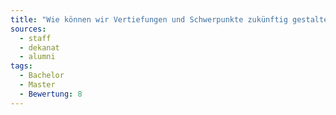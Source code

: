 ```yaml
---
title: "Wie können wir Vertiefungen und Schwerpunkte zukünftig gestalten um Workload für Dozenten zu reduzieren UND mehr Wahlmöglichkeit / Individualisierung für Studierende schaffen?"
sources:
  - staff
  - dekanat
  - alumni
tags:
  - Bachelor
  - Master
  - Bewertung: 8
---
```

